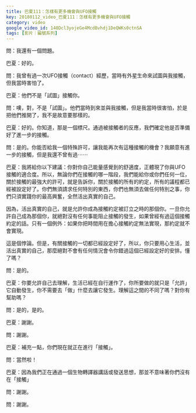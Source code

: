 ```yaml
---
title: 巴夏111：怎樣有更多機會與UFO接觸
key: 20180112_video_巴夏111：怎樣有更多機會與UFO接觸
category: video
google_video_id: 140Dcl3yojeGe4McdBvhdj1DeQWKs0ctnSA
tags: [影片｜編號系列]
---
```


問：我還有一個問題。

巴夏：好的。

問：我曾有過一次UFO接觸（contact）經歷，當時有外星生命來試圖與我接觸，但我當時害怕了。

巴夏：他們不是「試圖」接觸你。

問：噢，對，不是「試圖」。他們當時到來並與我接觸，但是我當時很害怕，於是把他們推開了，我不是故意要那樣的。

巴夏：好的。你知道，那是一個標尺。通過被接觸者的反應，我們確定他是否準備好了進一步的接觸。

問：是的。你能否給我一個特殊許可，讓我能再次有這種接觸的機會？我願意有進一步的接觸，但是我還不曾有過⋯⋯

巴夏：我將給你以下建議：你對你自己能量感覺到的舒適度，正體現了你與UFO接觸的適合度。所以，無論你們在接觸的哪一階段，我們能給你或你們任何一位，關於接觸的最強大的許可，就是告訴你，關於接觸的所有的約定，所有的議程都已經被設定好了。你們無須請求任何特別的東西，你們也無須去做任何特別之事，你們只須實踐你的最高興奮，全然活出真實的自己。

因為，活出真實的自己，就是允許你成為接觸約定被訂立之時的那個你。一旦你允許自己成為那個你，就絕對沒有任何事能阻止接觸的發生，如果曾經有過這個接觸約定的話。只有一個例外：如果你把時間用在擔心接觸約定無法實現，那約定就不會實現。

這是個悖論。但是，有關接觸的一切都已經設定好了，所以，你只要用心生活，並活出真實的自己，那麼絕對不會有任何情況會令你錯過這個已經設定好的安排。懂了嗎？

問：是的。

巴夏：你要允許自己去理解，生活已經在自行運作了，你所要做的就只是「允許」它自動發生，你不需要去「做」什麼去讓它發生。理解這之間的不同了嗎？對你有幫助嗎？

問：是的，是的。

巴夏：謝謝。

問：謝謝。

巴夏：補充一點，你們現在就正在進行「接觸」。

問：當然啦！

巴夏：因為我們正在通過一個生物轉譯器講話或發送思想，那並不意味著你們沒有在「接觸」

問：謝謝。

問：謝謝。
